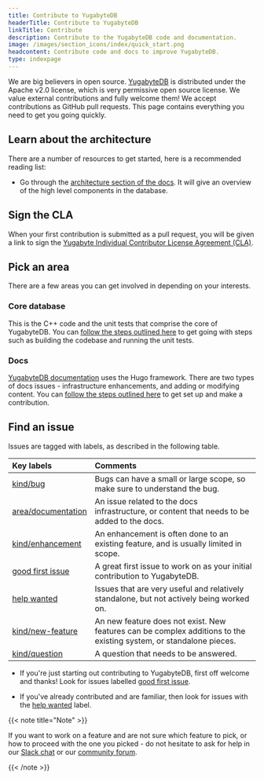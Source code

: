 ```yaml
---
title: Contribute to YugabyteDB
headerTitle: Contribute to YugabyteDB
linkTitle: Contribute
description: Contribute to the YugabyteDB code and documentation.
image: /images/section_icons/index/quick_start.png
headcontent: Contribute code and docs to improve YugabyteDB.
type: indexpage
---
```

We are big believers in open source. [YugabyteDB](https://github.com/yugabyte/yugabyte-db) is distributed under the Apache v2.0 license, which is very permissive open source license. We value external contributions and fully welcome them! We accept contributions as GitHub pull requests. This page contains everything you need to get you going quickly.

## Learn about the architecture

There are a number of resources to get started, here is a recommended reading list:

* Go through the [architecture section of the docs](../architecture/). It will give an overview of the high level components in the database.

## Sign the CLA

When your first contribution is submitted as a pull request, you will be given a link to sign the [Yugabyte Individual Contributor License Agreement (CLA)](https://cla-assistant.io/yugabyte/yugabyte-db).

## Pick an area

There are a few areas you can get involved in depending on your interests.

### Core database

This is the C++ code and the unit tests that comprise the core of YugabyteDB. You can [follow the steps outlined here](core-database/checklist/) to get going with steps such as building the codebase and running the unit tests.

### Docs

[YugabyteDB documentation](/) uses the Hugo framework. There are two types of docs issues - infrastructure enhancements, and adding or modifying content. You can [follow the steps outlined here](docs/) to get set up and make a contribution.

## Find an issue

Issues are tagged with labels, as described in the following table.

| Key labels | Comments |
| :--------- | :------- |
| [kind/bug](https://github.com/yugabyte/yugabyte-db/issues?q=is%3Aopen+is%3Aissue+label%3A%22kind%2Fbug%22+) | Bugs can have a small or large scope, so make sure to understand the bug. |
| [area/documentation](https://github.com/yugabyte/yugabyte-db/issues?q=is%3Aopen+is%3Aissue+label%3Aarea%2Fdocumentation+) | An issue related to the docs infrastructure, or content that needs to be added to the docs. |
| [kind/enhancement](https://github.com/yugabyte/yugabyte-db/issues?q=is%3Aopen+is%3Aissue+label%3Akind%2Fenhancement) | An enhancement is often done to an existing feature, and is usually limited in scope. |
| [good first issue](https://github.com/yugabyte/yugabyte-db/issues?q=is%3Aopen+is%3Aissue+label%3A%22good+first+issue%22) | A great first issue to work on as your initial contribution to YugabyteDB. |
| [help wanted](https://github.com/yugabyte/yugabyte-db/issues?q=is%3Aopen+is%3Aissue+label%3A%22help+wanted%22) | Issues that are very useful and relatively standalone, but not actively being worked on. |
| [kind/new-feature](https://github.com/yugabyte/yugabyte-db/issues?q=is%3Aopen+is%3Aissue+label%3Akind%2Fnew-feature) | An new feature does not exist. New features can be complex additions to the existing system, or standalone pieces. |
| [kind/question](https://github.com/yugabyte/yugabyte-db/issues?q=is%3Aopen+is%3Aissue+label%3Akind%2Fquestion) | A question that needs to be answered. |

* If you're just starting out contributing to YugabyteDB, first off welcome and thanks! Look for issues labelled [good first issue](https://github.com/yugabyte/yugabyte-db/issues?q=is%3Aopen+is%3Aissue+label%3A%22good+first+issue%22).

* If you've already contributed and are familiar, then look for issues with the [help wanted](https://github.com/yugabyte/yugabyte-db/issues?q=is%3Aopen+is%3Aissue+label%3A%22help+wanted%22) label.

{{< note title="Note" >}}

If you want to work on a feature and are not sure which feature to pick, or how to proceed with the one you picked - do not hesitate to ask for help in our [Slack chat]({{<slack-invite>}}) or our [community forum](https://forum.yugabyte.com/).

{{< /note >}}
